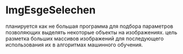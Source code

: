 # ImgEsgeSelechen
планируется как не большая программа для подбора параметров позволяющих выделять некоторые объекты на изображениях.
цель разметка больших массивов изображений для последующего использования их в алгоритмах машинного обучения.
